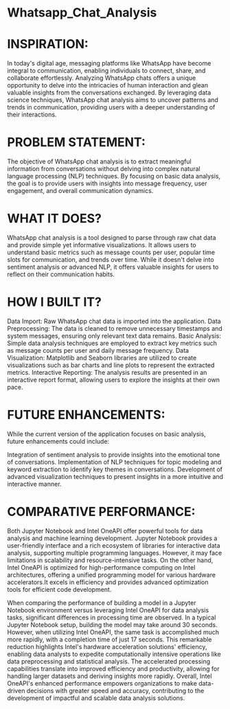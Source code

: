 # Whatsapp_Chat_Analysis

# INSPIRATION:
In today's digital age, messaging platforms like WhatsApp have become integral to communication, enabling individuals to connect, share, and collaborate effortlessly. Analyzing WhatsApp chats offers a unique opportunity to delve into the intricacies of human interaction and glean valuable insights from the conversations exchanged. By leveraging data science techniques, WhatsApp chat analysis aims to uncover patterns and trends in communication, providing users with a deeper understanding of their interactions.

# PROBLEM STATEMENT:
The objective of WhatsApp chat analysis is to extract meaningful information from conversations without delving into complex natural language processing (NLP) techniques. By focusing on basic data analysis, the goal is to provide users with insights into message frequency, user engagement, and overall communication dynamics.

# WHAT IT DOES?
WhatsApp chat analysis is a tool designed to parse through raw chat data and provide simple yet informative visualizations. It allows users to understand basic metrics such as message counts per user, popular time slots for communication, and trends over time. While it doesn't delve into sentiment analysis or advanced NLP, it offers valuable insights for users to reflect on their communication habits.

# HOW I BUILT IT?

Data Import: Raw WhatsApp chat data is imported into the application.
Data Preprocessing: The data is cleaned to remove unnecessary timestamps and system messages, ensuring only relevant text data remains.
Basic Analysis: Simple data analysis techniques are employed to extract key metrics such as message counts per user and daily message frequency.
Data Visualization: Matplotlib and Seaborn libraries are utilized to create visualizations such as bar charts and line plots to represent the extracted metrics.
Interactive Reporting: The analysis results are presented in an interactive report format, allowing users to explore the insights at their own pace.

# FUTURE ENHANCEMENTS:
While the current version of the application focuses on basic analysis, future enhancements could include:

Integration of sentiment analysis to provide insights into the emotional tone of conversations.
Implementation of NLP techniques for topic modeling and keyword extraction to identify key themes in conversations.
Development of advanced visualization techniques to present insights in a more intuitive and interactive manner.

# COMPARATIVE PERFORMANCE:
Both Jupyter Notebook and Intel OneAPI offer powerful tools for data analysis and machine learning development. Jupyter Notebook provides a user-friendly interface and a rich ecosystem of libraries for interactive data analysis, supporting multiple programming languages. However, it may face limitations in scalability and resource-intensive tasks. On the other hand, Intel OneAPI is optimized for high-performance computing on Intel architectures, offering a unified programming model for various hardware accelerators.It excels in efficiency and provides advanced optimization tools for efficient code development.

When comparing the performance of building a model in a Jupyter Notebook environment versus leveraging Intel OneAPI for data analysis tasks, significant differences in processing time are observed. In a typical Jupyter Notebook setup, building the model may take around 30 seconds. However, when utilizing Intel OneAPI, the same task is accomplished much more rapidly, with a completion time of just 17 seconds. This remarkable reduction highlights Intel's hardware acceleration solutions' efficiency, enabling data analysts to expedite computationally intensive operations like data preprocessing and statistical analysis. The accelerated processing capabilities translate into improved efficiency and productivity, allowing for handling larger datasets and deriving insights more rapidly. Overall, Intel OneAPI's enhanced performance empowers organizations to make data-driven decisions with greater speed and accuracy, contributing to the development of impactful and scalable data analysis solutions.

